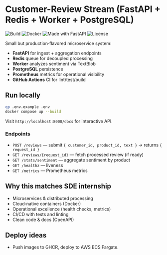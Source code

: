# Customer-Review Stream (FastAPI + Redis + Worker + PostgreSQL)
![Build](https://img.shields.io/github/actions/workflow/status/sarveshthakre1/customer-review-stream/ci.yml?branch=main)
![Docker](https://img.shields.io/badge/Docker-Ready-blue)
![Made with FastAPI](https://img.shields.io/badge/FastAPI-🏎️-brightgreen)
![License](https://img.shields.io/badge/license-MIT-lightgrey)

Small but production‑flavored microservice system:
- **FastAPI** for ingest + aggregation endpoints
- **Redis** queue for decoupled processing
- **Worker** analyzes sentiment via TextBlob
- **PostgreSQL** persistence
- **Prometheus** metrics for operational visibility
- **GitHub Actions** CI for lint/test/build

## Run locally
```bash
cp .env.example .env
docker compose up --build
```
Visit `http://localhost:8000/docs` for interactive API.

### Endpoints
- `POST /reviews` — submit `{ customer_id, product_id, text }` → returns `{ request_id }`
- `GET /reviews/{request_id}` — fetch processed review (if ready)
- `GET /stats/sentiment` — aggregate sentiment by product
- `GET /healthz` — liveness
- `GET /metrics` — Prometheus metrics

## Why this matches SDE internship
- Microservices & distributed processing
- Cloud‑native containers (Docker)
- Operational excellence (health checks, metrics)
- CI/CD with tests and linting
- Clean code & docs (OpenAPI)

## Deploy ideas
- Push images to GHCR, deploy to AWS ECS Fargate.
